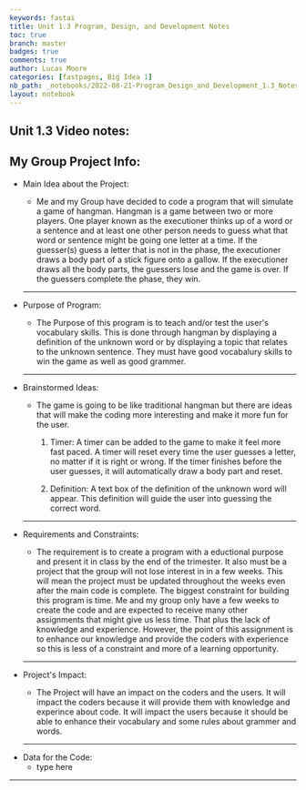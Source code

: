 ```yaml
---
keywords: fastai
title: Unit 1.3 Program, Design, and Development Notes
toc: true
branch: master
badges: true
comments: true
author: Lucas Moore
categories: [fastpages, Big Idea 1]
nb_path: _notebooks/2022-08-21-Program_Design_and_Development_1.3_Notes.ipynb
layout: notebook
---
```


<!--
#################################################
### THIS FILE WAS AUTOGENERATED! DO NOT EDIT! ###
#################################################
# file to edit: _notebooks/2022-08-21-Program_Design_and_Development_1.3_Notes.ipynb
-->

<div class="container" id="notebook-container">
        
<div class="cell border-box-sizing text_cell rendered"><div class="inner_cell">
<div class="text_cell_render border-box-sizing rendered_html">
<h2 id="Unit-1.3-Video-notes:">Unit 1.3 Video notes:<a class="anchor-link" href="#Unit-1.3-Video-notes:"> </a></h2>
</div>
</div>
</div>
<div class="cell border-box-sizing text_cell rendered"><div class="inner_cell">
<div class="text_cell_render border-box-sizing rendered_html">
<h2 id="My-Group-Project-Info:">My Group Project Info:<a class="anchor-link" href="#My-Group-Project-Info:"> </a></h2><ul>
<li><p>Main Idea about the Project:</p>
<ul>
<li>Me and my Group have decided to code a program that will simulate a game of hangman. Hangman is a game between two or more players. One player known as the executioner thinks up of a word or a sentence and at least one other person needs to guess what that word or sentence might be going one letter at a time. If the guesser(s) guess a letter that is not in the phase, the executioner draws a body part of a stick figure onto a gallow. If the executioner draws all the body parts, the guessers lose and the game is over. If the guessers complete the phase, they win.</li>
</ul>
<hr>
</li>
<li><p>Purpose of Program:</p>
<ul>
<li>The Purpose of this program is to teach and/or test the user's vocabulary skills. This is done through hangman by displaying a definition of the unknown word or by displaying a topic that relates to the unknown sentence. They must have good vocabalury skills to win the game as well as good grammer.</li>
</ul>
<hr>
</li>
<li><p>Brainstormed Ideas:</p>
<ul>
<li><p>The game is going to be like traditional hangman but there are ideas that will make the coding more interesting and make it more fun for the user.</p>
<ol>
<li><p>Timer: A timer can be added to the game to make it feel more fast paced. A timer will reset every time the user guesses a letter, no matter if it is right or wrong. If the timer finishes before the user guesses, it will automatically draw a body part and reset.</p>
</li>
<li><p>Definition: A text box of the definition of the unknown word will appear. This definition will guide the user into guessing the correct word.</p>
</li>
</ol>
</li>
</ul>
<hr>
</li>
<li><p>Requirements and Constraints:</p>
<ul>
<li>The requirement is to create a program with a eductional purpose and present it in class by the end of the trimester. It also must be a project that the group will not lose interest in in a few weeks. This will mean the project must be updated throughout the weeks even after the main code is complete. The biggest constraint for building this program is time. Me and my group only have a few weeks to create the code and are expected to receive many other assignments that might give us less time. That plus the lack of knowledge and experience. However, the point of this assignment is to enhance our knowledge and provide the coders with experience so this is less of a constraint and more of a learning opportunity.</li>
</ul>
<hr>
</li>
<li><p>Project's Impact:</p>
<ul>
<li>The Project will have an impact on the coders and the users. It will impact the coders because it will provide them with knowledge and experince about code. It will impact the users because it should be able to enhance their vocabulary and some rules about grammer and words.</li>
</ul>
<hr>
</li>
<li>Data for the Code:<ul>
<li>type here</li>
</ul>
</li>
</ul>
<hr>

</div>
</div>
</div>
</div>
 

